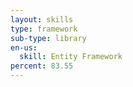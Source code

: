 ```yaml
---
layout: skills
type: framework
sub-type: library
en-us:
  skill: Entity Framework
percent: 83.55
---
```

